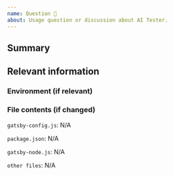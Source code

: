 ```yaml
---
name: Question 🤔
about: Usage question or discussion about AI Tester.
---
```


## Summary

## Relevant information

<!-- Provide as much useful information as you can -->

### Environment (if relevant)

<!--
  Required. Run `gatsby info --clipboard` in your gatsby project directory and paste its contents here.
  Not working? You may need to update your global gatsby-cli - `npm install -g gatsby-cli`
-->

### File contents (if changed)

`gatsby-config.js`: N/A <!-- Please use a code block or just leave it as is if wasn't changed -->

`package.json`: N/A <!-- Please use a code block or just leave it as is if wasn't changed -->

`gatsby-node.js`: N/A <!-- Please use a code block or just leave it as is if wasn't changed -->

`other files`: N/A <!-- Please use a code block or just leave it as is if wasn't changed -->
